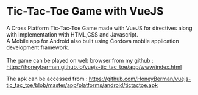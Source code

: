 # Tic-Tac-Toe Game with VueJS

A Cross Platform Tic-Tac-Toe Game made with VueJS for directives along with implementation with HTML,CSS and Javascript. <br />
A Mobile app for Android also built using Cordova mobile application development framework. <br />
<br />
The game can be played on web browser from my github : https://honeyberman.github.io/vuejs-tic_tac_toe/app/www/index.html<br />

The apk can be accessed from : https://github.com/HoneyBerman/vuejs-tic_tac_toe/blob/master/app/platforms/android/tictactoe.apk<br />
